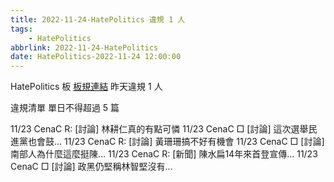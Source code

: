 ```yaml
---
title: 2022-11-24-HatePolitics 違規 1 人
tags:
    - HatePolitics
abbrlink: 2022-11-24-HatePolitics
date: HatePolitics-2022-11-24 12:00:00
---
```

HatePolitics 板 [板規連結](https://www.ptt.cc/bbs/HatePolitics/M.1617115262.A.D60.html)
昨天違規 1 人
<!-- more -->

違規清單
單日不得超過 5 篇

11/23 CenaC R: [討論] 林耕仁真的有點可憐
11/23 CenaC □ [討論] 這次選舉民進黨也會鼓…
11/23 CenaC R: [討論] 黃珊珊搞不好有機會
11/23 CenaC □ [討論] 南部人為什麼這麼挺陳…
11/23 CenaC R: [新聞] 陳水扁14年來首登宣傳…
11/23 CenaC □ [討論] 政黑仍堅稱林智堅沒有…